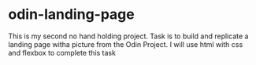# odin-landing-page
This is my second no hand holding project. Task is to build and replicate a landing page witha picture from 
the Odin Project. I will use html with css and flexbox to complete this task
